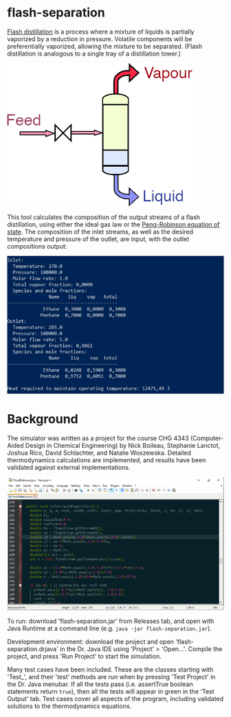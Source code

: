 # flash-separation

[Flash distillation](https://en.wikipedia.org/wiki/Flash_evaporation) is a process where a mixture of liquids is partially vaporized by a reduction in pressure. Volatile components will be preferentially vaporized, allowing the mixture to be separated. (Flash distillation is analogous to a single tray of a distillation tower.)

![Simple diagram of flash distillation](doc/flash-distillation-diagram.png)

This tool calculates the composition of the output streams of a flash distillation, using either the ideal gas law or the [Peng-Robinson equation of state](https://en.wikipedia.org/wiki/Equation_of_state#Peng%E2%80%93Robinson_equation_of_state). The composition of the inlet streams, as well as the desired temperature and pressure of the outlet, are input, with the outlet compositions output:

![Simulator output](doc/simulator-screenshot.png)

# Background

The simulator was written as a project for the course CHG 4343 (Computer-Aided Design in Chemical Engineering) by Nick Boileau, Stephanie Lanctot, Joshua Rico, David Schlachter, and Natalie Woszewska. Detailed thermodynamics calculations are implemented, and results have been validated against external implementations.

![Simulator output](doc/code-screenshot.png)

To run: download 'flash-separation.jar' from Releases tab, and open with Java Runtime at a command line (e.g. `java -jar flash-separation.jar`).

Development environment: download the project and open 'flash-separation.drjava' in the Dr. Java IDE using 'Project' > 'Open...'. Compile the project, and press 'Run Project' to start the simulation.

Many test cases have been included. These are the classes starting with 'Test_', and their 'test' methods are run when by pressing 'Test Project' in the Dr. Java menubar. If all the tests pass (i.e. assertTrue boolean statements return `true`), then all the tests will appear in green in the 'Test Output' tab. Test cases cover all aspects of the program, including validated solutions to the thermodynamics equations.
